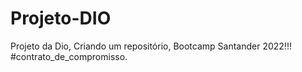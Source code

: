 # Projeto-DIO
Projeto da Dio, Criando um repositório, Bootcamp Santander 2022!!! #contrato_de_compromisso. 
